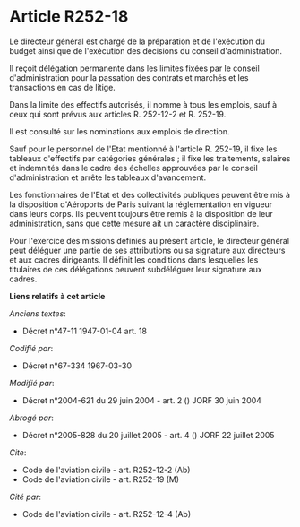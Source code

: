 # Article R252-18

Le directeur général est chargé de la préparation et de l'exécution du budget ainsi que de l'exécution des décisions du
conseil d'administration.

Il reçoit délégation permanente dans les limites fixées par le conseil d'administration pour la passation des contrats et
marchés et les transactions en cas de litige.

Dans la limite des effectifs autorisés, il nomme à tous les emplois, sauf à ceux qui sont prévus aux articles R. 252-12-2 et
R. 252-19.

Il est consulté sur les nominations aux emplois de direction.

Sauf pour le personnel de l'Etat mentionné à l'article R. 252-19, il fixe les tableaux d'effectifs par catégories générales ;
il fixe les traitements, salaires et indemnités dans le cadre des échelles approuvées par le conseil d'administration et
arrête les tableaux d'avancement.

Les fonctionnaires de l'Etat et des collectivités publiques peuvent être mis à la disposition d'Aéroports de Paris suivant la
réglementation en vigueur dans leurs corps. Ils peuvent toujours être remis à la disposition de leur administration, sans que
cette mesure ait un caractère disciplinaire.

Pour l'exercice des missions définies au présent article, le directeur général peut déléguer une partie de ses attributions
ou sa signature aux directeurs et aux cadres dirigeants. Il définit les conditions dans lesquelles les titulaires de ces
délégations peuvent subdéléguer leur signature aux cadres.

**Liens relatifs à cet article**

_Anciens textes_:

  - Décret n°47-11 1947-01-04 art. 18

_Codifié par_:

  - Décret n°67-334 1967-03-30

_Modifié par_:

  - Décret n°2004-621 du 29 juin 2004 - art. 2 () JORF 30 juin 2004

_Abrogé par_:

  - Décret n°2005-828 du 20 juillet 2005 - art. 4 () JORF 22 juillet 2005

_Cite_:

  - Code de l'aviation civile - art. R252-12-2 (Ab)
  - Code de l'aviation civile - art. R252-19 (M)

_Cité par_:

  - Code de l'aviation civile - art. R252-12-4 (Ab)
